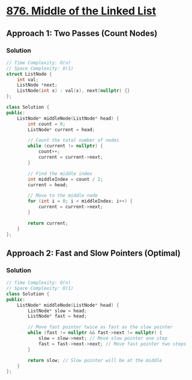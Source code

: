 # [876. Middle of the Linked List](https://leetcode.com/problems/middle-of-the-linked-list/)

## Approach 1: Two Passes (Count Nodes)

### Solution
```cpp
// Time Complexity: O(n)
// Space Complexity: O(1)
struct ListNode {
    int val;
    ListNode *next;
    ListNode(int x) : val(x), next(nullptr) {}
};

class Solution {
public:
    ListNode* middleNode(ListNode* head) {
        int count = 0;
        ListNode* current = head;

        // Count the total number of nodes
        while (current != nullptr) {
            count++;
            current = current->next;
        }

        // Find the middle index
        int middleIndex = count / 2;
        current = head;

        // Move to the middle node
        for (int i = 0; i < middleIndex; i++) {
            current = current->next;
        }

        return current;
    }
};
```

## Approach 2: Fast and Slow Pointers (Optimal)

### Solution
```cpp
// Time Complexity: O(n)
// Space Complexity: O(1)
class Solution {
public:
    ListNode* middleNode(ListNode* head) {
        ListNode* slow = head;
        ListNode* fast = head;

        // Move fast pointer twice as fast as the slow pointer
        while (fast != nullptr && fast->next != nullptr) {
            slow = slow->next; // Move slow pointer one step
            fast = fast->next->next; // Move fast pointer two steps
        }

        return slow; // Slow pointer will be at the middle
    }
};
```

